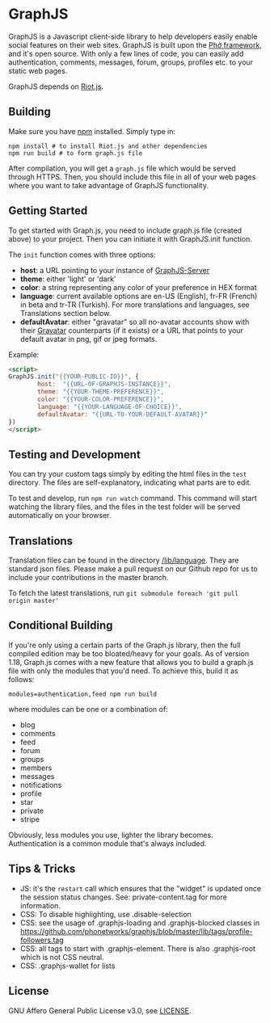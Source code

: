 # GraphJS

GraphJS is a Javascript client-side library to help developers easily enable social features on their web sites. GraphJS is built upon the [Phở framework](https://github.com/phonetworks/pho-microkernel), and it's open source. With only a few lines of code, you can easily add authentication, comments, messages, forum, groups, profiles etc. to your static web pages. 

GraphJS depends on [Riot.js](https://riot.js.org/). 

## Building

Make sure you have [npm](https://www.npmjs.com/) installed. Simply type in:

```
npm install # to install Riot.js and other dependencies
npm run build # to form graph.js file
```

After compilation, you will get a ```graph.js``` file which would be served through HTTPS. Then, you should include this file in all of your web pages where you want to take advantage of GraphJS functionality. 

## Getting Started

To get started with Graph.js, you need to include graph.js file (created above) to your project. Then you can initiate it with GraphJS.init function.

The ```init``` function comes with three options:
* **host**: a URL pointing to your instance of [GraphJS-Server](https://github.com/phonetworks/graphjs-server)
* **theme**: either 'light' or 'dark'
* **color**: a string representing any color of your preference in HEX format
* **language**: current available options are en-US (English), fr-FR (French) in beta and tr-TR (Turkish). For more translations and languages, see Translations section below.
* **defaultAvatar**: either "gravatar" so all no-avatar accounts show with their [Gravatar](https://en.gravatar.com/) counterparts (if it exists) or a URL that points to your default avatar in png, gif or jpeg formats.

Example:
```html
<script>
GraphJS.init("{{YOUR-PUBLIC-ID}}", {
        host:  "{{URL-OF-GRAPHJS-INSTANCE}}",
        theme: "{{YOUR-THEME-PREFERENCE}}",
        color: "{{YOUR-COLOR-PREFERENCE}}",
        language: "{{YOUR-LANGUAGE-OF-CHOICE}}",
        defaultAvatar: "{{URL-TO-YOUR-DEFAULT-AVATAR}}"
})
</script>
```

## Testing and Development

You can try your custom tags simply by editing the html files in the ```test``` directory. The files are self-explanatory, indicating what parts are to edit.

To test and develop, run ```npm run watch``` command. This command will start watching 
the library files, and the files in the test folder will be served automatically on 
your browser.

## Translations

Translation files can be found in the directory [/lib/language](https://github.com/phonetworks/graphjs/tree/master/lib/language). They are standard json files. Please make a pull request on our Github repo for us to include your contributions in the master branch.

To fetch the latest translations, run `git submodule foreach 'git pull origin master'`

## Conditional Building

If you're only using a certain parts of the Graph.js library, then the full compiled edition may be too bloated/heavy for your goals. As of version 1.18, Graph.js comes with a new feature that allows you to build a graph.js file with only the modules that you'd need. To achieve this, build it as follows:

`modules=authentication,feed npm run build`

where modules can be one or a combination of:

* blog
* comments
* feed
* forum
* groups
* members
* messages
* notifications
* profile
* star
* private
* stripe

Obviously, less modules you use, lighter the library becomes. Authentication is a common module that's always included.

## Tips & Tricks

* JS: it's the ```restart``` call which ensures that the "widget" is updated once the session status changes. See: private-content.tag for more information.
* CSS: To disable highlighting, use .disable-selection
* CSS: see the usage of .graphjs-loading and .graphjs-blocked classes in https://github.com/phonetworks/graphjs/blob/master/lib/tags/profile-followers.tag
* CSS: all tags to start with .graphjs-element. There is also .graphjs-root which is not CSS neutral.
* CSS: .graphjs-wallet for lists

## License

GNU Affero General Public License v3.0, see [LICENSE](https://github.com/phonetworks/graphjs/blob/master/LICENSE).
